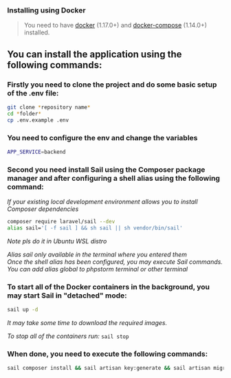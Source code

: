 ### Installing using Docker

> You need to have [docker](http://www.docker.com) (1.17.0+) and
> [docker-compose](https://docs.docker.com/compose/install/) (1.14.0+) installed.

## You can install the application using the following commands:

### Firstly you need to clone the project and do some basic setup of the .env file:

```sh
git clone *repository name*
cd *folder*
cp .env.example .env
```

### You need to configure the env and change the variables

```sh
APP_SERVICE=backend
```

### Second you need install Sail using the Composer package manager and after configuring a shell alias using the following command:

_If your existing local development environment allows you to install Composer dependencies_

```sh
composer require laravel/sail --dev
alias sail='[ -f sail ] && sh sail || sh vendor/bin/sail'
```

*Note pls do it in Ubuntu WSL distro*

_Alias sail only available in the terminal where you entered them_
<br>
_Once the shell alias has been configured, you may execute Sail commands._
<br>
_You can add alias global to phpstorm terminal or other terminal_

### To start all of the Docker containers in the background, you may start Sail in "detached" mode:

```sh
sail up -d
```

_It may take some time to download the required images._

_To stop all of the containers run:_ `sail stop`


### When done, you need to execute the following commands:

```sh
sail composer install && sail artisan key:generate && sail artisan migrate && sail artisan storage:link && sail artisan db:seed
```

